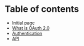 # Table of contents

* [Initial page](README.md)
* [What is OAuth 2.0](what-is-oauth-20.md)
* [Authentication](authentication.md)
* [API](authenticatio-api.md)
